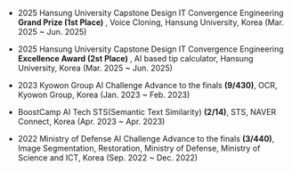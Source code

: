 - 2025 Hansung University Capstone Design IT Convergence Engineering <strong> Grand Prize (1st Place) </strong>, Voice Cloning, Hansung University, Korea (Mar. 2025 ~ Jun. 2025)

- 2025 Hansung University Capstone Design IT Convergence Engineering <strong> Excellence Award (2st Place) </strong>, AI based tip calculator, Hansung University, Korea (Mar. 2025 ~ Jun. 2025)

- 2023 Kyowon Group AI Challenge Advance to the finals <strong>(9/430)</strong>, OCR, Kyowon Group, Korea
(Jan. 2023 ~ Feb. 2023)

- BoostCamp AI Tech STS(Semantic Text Similarity) <strong>(2/14)</strong>, STS, NAVER Connect, Korea (Apr. 2023 ~ Apr. 2023)

- 2022 Ministry of Defense AI Challenge Advance to the finals <strong>(3/440)</strong>, Image Segmentation,
Restoration, Ministry of Defense, Ministry of Science and ICT, Korea (Sep. 2022 ~ Dec. 2022)
